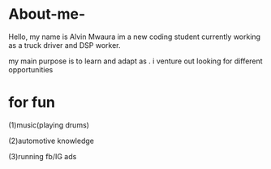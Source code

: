 # About-me-
Hello, my name is Alvin Mwaura 
im  a new coding student currently working as a truck driver and DSP worker. 

my main purpose is to learn and adapt as . i venture out looking for different opportunities 



# for fun 
(1)music(playing drums)

(2)automotive knowledge 

(3)running fb/IG ads 


